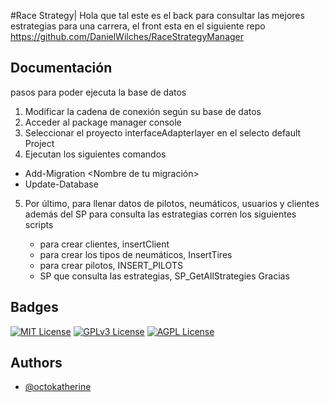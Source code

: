 #Race Strategy| 
Hola que tal este es el back para consultar las mejores estrategias para una carrera, el front esta en el siguiente repo https://github.com/DanielWilches/RaceStrategyManager


## Documentación

pasos para poder ejecuta la base de datos


1.	Modificar la cadena de conexión según su base de datos
2.	Acceder al package manager console
3.	Seleccionar el proyecto interfaceAdapterlayer en el selecto default Project 
4.	Ejecutan los siguientes comandos

- 	Add-Migration <Nombre de tu migración>
- 	Update-Database
5.	Por último, para llenar datos de pilotos, neumáticos, usuarios y clientes además del SP para consulta las estrategias corren los siguientes scripts 

      -    para crear clientes, insertClient
      -	para crear los tipos de neumáticos, InsertTires
      -	para crear pilotos, INSERT_PILOTS
      -	SP que consulta las estrategias, SP_GetAllStrategies
Gracias

## Badges



[![MIT License](https://img.shields.io/badge/License-MIT-green.svg)](https://choosealicense.com/licenses/mit/)
[![GPLv3 License](https://img.shields.io/badge/License-GPL%20v3-yellow.svg)](https://opensource.org/licenses/)
[![AGPL License](https://img.shields.io/badge/license-AGPL-blue.svg)](http://www.gnu.org/licenses/agpl-3.0)


## Authors

- [@octokatherine](https://github.com/DanielWilches)

